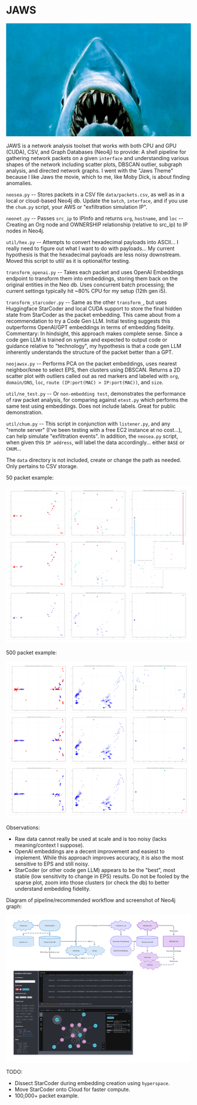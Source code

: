 # JAWS
![hehe](/assets/ohey.jpeg)

JAWS is a network analysis toolset that works with both CPU and GPU (CUDA), CSV, and Graph Databases (Neo4j) to provide: A shell pipeline for gathering network packets on a given `interface` and understanding various shapes of the network including scatter plots, DBSCAN outlier, subgraph analysis, and directed network graphs. I went with the "Jaws Theme" because I like Jaws the movie, which to me, like Moby Dick, is about finding anomalies.

`neosea.py` -- Stores packets in a CSV file `data/packets.csv`, as well as in a local or cloud-based Neo4j db. Update the `batch`, `interface`, and if you use the `chum.py` script, your AWS or "exfiltration simulation IP".

`neonet.py` -- Passes `src_ip` to IPInfo and returns `org`, `hostname`, and `loc` -- Creating an Org node and OWNERSHIP relationship (relative to src_ip) to IP nodes in Neo4j.

`util/hex.py` -- Attempts to convert hexadecimal payloads into ASCII... I really need to figure out what I want to do with payloads... My current hypothesis is that the hexadecimal payloads are less noisy downstream. Moved this script to util/ as it is optional/for testing.

`transform_openai.py` -- Takes each packet and uses OpenAI Embeddings endpoint to transform them into embeddings, storing them back on the original entities in the Neo db. Uses concurrent batch processing; the current settings typically hit ~80% CPU for my setup (12th gen i5).

`transform_starcoder.py` -- Same as the other `transform_`, but uses Huggingface StarCoder and local CUDA support to store the final hidden state from StarCoder as the packet embedding. This came about from a recommendation to try a Code Gen LLM. Initial testing suggests this outperforms OpenAI/GPT embeddings in terms of embedding fidelity. Commentary: In hindsight, this approach makes complete sense. Since a code gen LLM is trained on syntax and expected to output code or guidance relative to "technology", my hypothesis is that a code gen LLM inherently understands the structure of the packet better than a GPT.

`neojawsx.py` -- Performs PCA on the packet embeddings, uses nearest neighbor/knee to select EPS, then clusters using DBSCAN. Returns a 2D scatter plot with outliers called out as red markers and labeled with `org`, `domain/DNS`, `loc`, `route (IP:port(MAC) > IP:port(MAC))`, and `size`.

`util/ne_test.py` -- Or `non-embedding test`, demonstrates the performance of raw packet analysis, for comparing against `etest.py` which performs the same test using embeddings. Does not include labels. Great for public demonstration.

`util/chum.py` -- This script in conjunction with `listener.py`, and any "remote server" (I've been testing with a free EC2 instance at no cost...), can help simulate "exfiltration events". In addition, the `neosea.py` script, when given this `IP address`, will label the data accordingly... either `BASE` or `CHUM`...

The `data` directory is not included, create or change the path as needed. Only pertains to CSV storage.

50 packet example:

![50 packet example test using raw data, OpenAI, and StarCoder](/assets/test50.png)

500 packet example:

![500 packet example test using raw data, OpenAI, and StarCoder](/assets/test500.png)

Observations:
- Raw data cannot really be used at scale and is too noisy (lacks meaning/context I suppose).
- OpenAI embeddings are a decent improvement and easiest to implement. While this approach improves accuracy, it is also the most sensitive to EPS and still noisy.
- StarCoder (or other code gen LLM) appears to be the "best", most stable (low sensitivity to change in EPS) results. Do not be fooled by the sparse plot, zoom into those clusters (or check the db) to better understand embedding fidelity.

Diagram of pipeline/recommended workflow and screenshot of Neo4j graph:

![diagram of pipeline and Neo4j example](/assets/diagram_21724.png)

TODO:
- Dissect StarCoder during embedding creation using `hyperspace`.
- Move StarCoder onto Cloud for faster compute.
- 100,000+ packet example.
